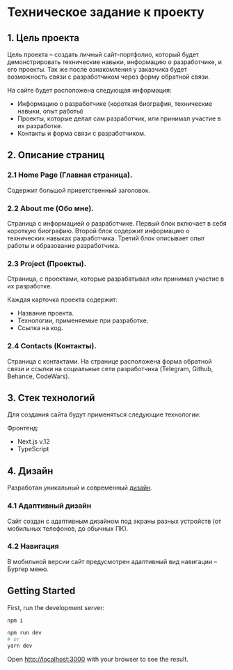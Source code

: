 # Техническое задание к проекту

## 1. Цель проекта

Цель проекта – создать личный сайт-портфолио, который будет демонстрировать технические навыки, информацию о
разработчике, и его проекты. Так же после ознакомления у заказчика будет возможность связи с разработчиком через форму
обратной связи.  

На сайте будет расположена следующая информация:

* Информацию о разработчике (короткая биография, технические навыки, опыт работы)
* Проекты, которые делал сам разработчик, или принимал участие в их разработке.
* Контакты и форма связи с разработчиком.



## 2. Описание страниц

### 2.1 Home Page (Главная страница).
Содержит большой приветственный заголовок.


### 2.2 About me (Обо мне).
Страница с информацией о разработчике.
Первый блок включает в себя короткую биографию.
Второй блок содержит информацию о технических навыках разработчика.
Третий блок описывает опыт работы и образование разработчика.


### 2.3 Project (Проекты).
Страница, с проектами, которые разрабатывал или принимал участие в их разработке.

Каждая карточка проекта содержит:
* Название проекта.
* Технологии, применяемые при разработке.
* Ссылка на код.


### 2.4 Contacts (Контакты).
Страница с контактами.
На странице расположена форма обратной связи и ссылки на социальные сети разработчика (Telegram, Github, Behance, CodeWars).



## 3. Стек технологий

Для создания сайта будут применяться следующие технологии:  

Фронтенд:
* Next.js v.12
* TypeScript


## 4. Дизайн

Разработан уникальный и современный [дизайн](https://www.behance.net/gallery/154739195/My-portfolio).

### 4.1 Адаптивный дизайн
Сайт создан c адаптивным дизайном под экраны разных устройств (от мобильных телефонов, до обычных ПК).

### 4.2 Навигация
В мобильной версии сайт предусмотрен адаптивный вид навигации – Бургер меню.




## Getting Started

First, run the development server:

```bash
npm i

npm run dev
# or
yarn dev
```

Open [http://localhost:3000](http://localhost:3000) with your browser to see the result.